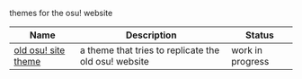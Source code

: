 themes for the osu! website

Name | Description | Status
-----|-------------|------
[old osu! site theme](/Other/osu/old-osu/) | a theme that tries to replicate the old osu! website | work in progress